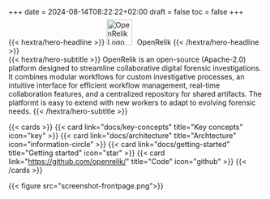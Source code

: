 +++
date = 2024-08-14T08:22:22+02:00
draft = false
toc = false
+++

<div class="hx-mt-6 hx-mb-6">
{{< hextra/hero-headline >}}
  <img src="/logo.png" width="50" alt="OpenRelik Logo" style="display: inline; margin-top:-7px; margin-right: 10px">OpenRelik
{{< /hextra/hero-headline >}}
</div>

<div class="hx-mb-6">
{{< hextra/hero-subtitle >}}
OpenRelik is an open-source (Apache-2.0) platform designed to streamline collaborative digital forensic investigations. It combines modular workflows for custom investigative processes, an intuitive interface for efficient workflow management, real-time collaboration features, and a centralized repository for shared artifacts. The platformt is easy to extend with new workers to adapt to evolving forensic needs.
{{< /hextra/hero-subtitle >}}
</div>

{{< cards >}}
    {{< card link="docs/key-concepts" title="Key concepts" icon="key" >}}
    {{< card link="docs/architecture" title="Archtecture" icon="information-circle" >}}
    {{< card link="docs/getting-started" title="Getting started" icon="star" >}}
    {{< card link="https://github.com/openrelik/" title="Code" icon="github" >}}
{{< /cards >}}

{{< figure src="screenshot-frontpage.png">}}

